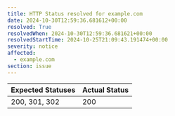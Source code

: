 ```yaml
---
title: HTTP Status resolved for example.com
date: 2024-10-30T12:59:36.681612+00:00
resolved: True
resolvedWhen: 2024-10-30T12:59:36.681621+00:00
resolvedStartTime: 2024-10-25T21:09:43.191474+00:00
severity: notice
affected:
  - example.com
section: issue
---
```


| Expected Statuses | Actual Status  |
|-------------------|----------------|
| 200, 301, 302 | 200 |
